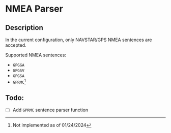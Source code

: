 # NMEA Parser
## Description
In the current configuration, only NAVSTAR/GPS NMEA sentences are accepted.

Supported NMEA sentences:
  - `GPGGA`
  - `GPGSV`
  - `GPGSA`
  - `GPRMC`[^1]
## Todo:
- [ ]  Add `GPRMC` sentence parser function
[^1]: Not implemented as of 01/24/2024
